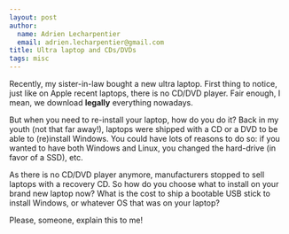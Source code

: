 ```yaml
---
layout: post
author:
  name: Adrien Lecharpentier
  email: adrien.lecharpentier@gmail.com
title: Ultra laptop and CDs/DVDs
tags: misc
---
```


Recently, my sister-in-law bought a new ultra laptop. First thing to notice, just like on Apple recent laptops, there is no CD/DVD player. Fair enough, I mean, we download __legally__ everything nowadays.

But when you need to re-install your laptop, how do you do it? Back in my youth (not that far away!), laptops were shipped with a CD or a DVD to be able to (re)install Windows. You could have lots of reasons to do so: if you wanted to have both Windows and Linux, you changed the hard-drive (in favor of a SSD), etc.

As there is no CD/DVD player anymore, manufacturers stopped to sell laptops with a recovery CD. So how do you choose what to install on your brand new laptop now? What is the cost to ship a bootable USB stick to install Windows, or whatever OS that was on your laptop?

Please, someone, explain this to me!
